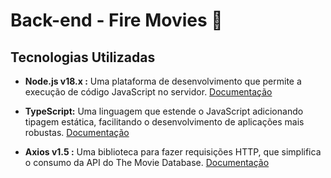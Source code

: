 # Back-end - Fire Movies 🎥

## Tecnologias Utilizadas

- **Node.js v18.x :** Uma plataforma de desenvolvimento que permite a execução de código JavaScript no servidor. [Documentação](https://nodejs.org/en/docs/)

- **TypeScript:** Uma linguagem que estende o JavaScript adicionando tipagem estática, facilitando o desenvolvimento de aplicações mais robustas. [Documentação](https://www.typescriptlang.org/docs/)

- **Axios v1.5 :** Uma biblioteca para fazer requisições HTTP, que simplifica o consumo da API do The Movie Database. [Documentação](https://axios-http.com/docs/intro)
